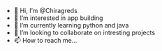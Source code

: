 - 👋 Hi, I’m @Chiragreds
- 👀 I’m interested in app building
- 🌱 I’m currently learning python and java
- 💞️ I’m looking to collaborate on intresting projects
- 📫 How to reach me...

<!---
Chiragreds/Chiragreds is a ✨ special ✨ repository because its `README.md` (this file) appears on your GitHub profile.
You can click the Preview link to take a look at your changes.
--->

